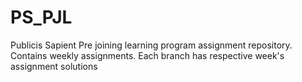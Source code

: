 # PS_PJL
Publicis Sapient Pre joining learning program assignment repository. Contains weekly assignments.
Each branch has respective week's assignment solutions
